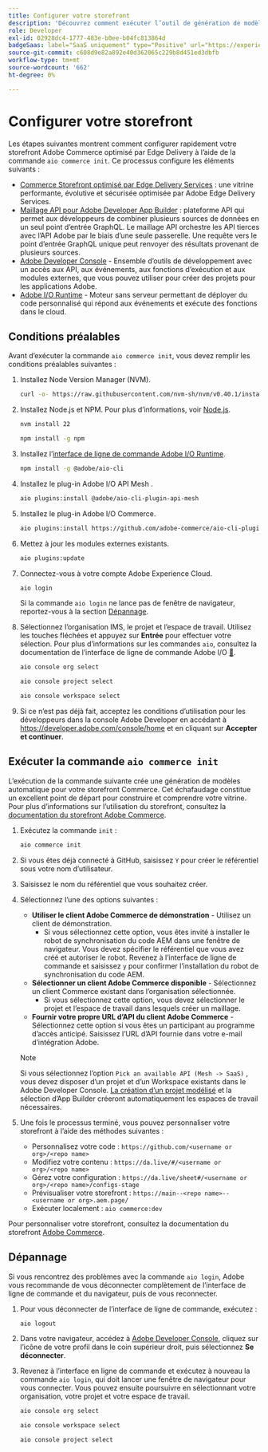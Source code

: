 ```yaml
---
title: Configurer votre storefront
description: 'Découvrez comment exécuter l’outil de génération de modèles automatique pour configurer votre storefront [!DNL Adobe Commerce as a Cloud Service] '
role: Developer
exl-id: 02928dc4-1777-483e-b0ee-b04fc813864d
badgeSaas: label="SaaS uniquement" type="Positive" url="https://experienceleague.adobe.com/fr/docs/commerce/user-guides/product-solutions" tooltip="S’applique uniquement aux projets Adobe Commerce as a Cloud Service et Adobe Commerce Optimizer (infrastructure SaaS gérée par Adobe)."
source-git-commit: c608d9e82a892e40d362065c229b8d451ed3dbfb
workflow-type: tm+mt
source-wordcount: '662'
ht-degree: 0%

---
```


# Configurer votre storefront

Les étapes suivantes montrent comment configurer rapidement votre storefront Adobe Commerce optimisé par Edge Delivery à l’aide de la commande `aio commerce init`. Ce processus configure les éléments suivants :

* [Commerce Storefront optimisé par Edge Delivery Services](https://experienceleague.adobe.com/developer/commerce/storefront/get-started/?lang=fr) : une vitrine performante, évolutive et sécurisée optimisée par Adobe Edge Delivery Services.
* [Maillage API pour Adobe Developer App Builder](https://developer.adobe.com/graphql-mesh-gateway/mesh/) : plateforme API qui permet aux développeurs de combiner plusieurs sources de données en un seul point d’entrée GraphQL. Le maillage API orchestre les API tierces avec l’API Adobe par le biais d’une seule passerelle. Une requête vers le point d’entrée GraphQL unique peut renvoyer des résultats provenant de plusieurs sources.
* [Adobe Developer Console](https://developer.adobe.com/developer-console/docs/guides/) - Ensemble d’outils de développement avec un accès aux API, aux événements, aux fonctions d’exécution et aux modules externes, que vous pouvez utiliser pour créer des projets pour les applications Adobe.
* [Adobe I/O Runtime](https://developer.adobe.com/runtime/docs/) - Moteur sans serveur permettant de déployer du code personnalisé qui répond aux événements et exécute des fonctions dans le cloud.

## Conditions préalables

Avant d’exécuter la commande `aio commerce init`, vous devez remplir les conditions préalables suivantes :

1. Installez Node Version Manager (NVM).

   ```bash
   curl -o- https://raw.githubusercontent.com/nvm-sh/nvm/v0.40.1/install.sh | bash
   ```

1. Installez Node.js et NPM. Pour plus d’informations, voir [Node.js](https://nodejs.org/en/).

   ```bash
   nvm install 22
   ```

   ```bash
   npm install -g npm
   ```

1. Installez l’[interface de ligne de commande Adobe I/O Runtime](https://developer.adobe.com/runtime/docs/guides/tools/cli_install/).

   ```bash
   npm install -g @adobe/aio-cli
   ```

1. Installez le plug-in Adobe I/O API Mesh .

   ```bash
   aio plugins:install @adobe/aio-cli-plugin-api-mesh
   ```

1. Installez le plug-in Adobe I/O Commerce.

   ```bash
   aio plugins:install https://github.com/adobe-commerce/aio-cli-plugin-commerce
   ```

1. Mettez à jour les modules externes existants.

   ```bash
   aio plugins:update
   ```

1. Connectez-vous à votre compte Adobe Experience Cloud.

   ```bash
   aio login
   ```

   Si la commande `aio login` ne lance pas de fenêtre de navigateur, reportez-vous à la section [Dépannage](#troubleshooting).

1. Sélectionnez l’organisation IMS, le projet et l’espace de travail. Utilisez les touches fléchées et appuyez sur **Entrée** pour effectuer votre sélection. Pour plus d’informations sur les commandes `aio`, consultez la documentation de l’interface de ligne de commande Adobe I/O [&#128279;](https://github.com/adobe/aio-cli-plugin-console?tab=readme-ov-file#commands).

   ```bash
   aio console org select
   ```

   ```bash
   aio console project select
   ```

   ```bash
   aio console workspace select
   ```

1. Si ce n’est pas déjà fait, acceptez les conditions d’utilisation pour les développeurs dans la console Adobe Developer en accédant à https://developer.adobe.com/console/home et en cliquant sur **Accepter et continuer**.

## Exécuter la commande `aio commerce init`

L’exécution de la commande suivante crée une génération de modèles automatique pour votre storefront Commerce. Cet échafaudage constitue un excellent point de départ pour construire et comprendre votre vitrine. Pour plus d’informations sur l’utilisation du storefront, consultez la [documentation du storefront Adobe Commerce](https://experienceleague.adobe.com/developer/commerce/storefront/?lang=fr).


1. Exécutez la commande `init` :

   ```bash
   aio commerce init
   ```

1. Si vous êtes déjà connecté à GitHub, saisissez `Y` pour créer le référentiel sous votre nom d’utilisateur.

1. Saisissez le nom du référentiel que vous souhaitez créer.

1. Sélectionnez l’une des options suivantes :

   * **Utiliser le client Adobe Commerce de démonstration** - Utilisez un client de démonstration.
      * Si vous sélectionnez cette option, vous êtes invité à installer le robot de synchronisation du code AEM dans une fenêtre de navigateur. Vous devez spécifier le référentiel que vous avez créé et autoriser le robot. Revenez à l’interface de ligne de commande et saisissez `y` pour confirmer l’installation du robot de synchronisation du code AEM.
   * **Sélectionner un client Adobe Commerce disponible** - Sélectionnez un client Commerce existant dans l’organisation sélectionnée.
      * Si vous sélectionnez cette option, vous devez sélectionner le projet et l’espace de travail dans lesquels créer un maillage.
   * **Fournir votre propre URL d’API du client Adobe Commerce** - Sélectionnez cette option si vous êtes un participant au programme d’accès anticipé. Saisissez l’URL d’API fournie dans votre e-mail d’intégration Adobe.

   >[!NOTE]
   >
   >Si vous sélectionnez l’option `Pick an available API (Mesh -> SaaS)` , vous devez disposer d’un projet et d’un Workspace existants dans le Adobe Developer Console. [La création d’un projet modélisé](https://developer.adobe.com/developer-console/docs/guides/projects/projects-template/) et la sélection d’App Builder créeront automatiquement les espaces de travail nécessaires.

1. Une fois le processus terminé, vous pouvez personnaliser votre storefront à l’aide des méthodes suivantes :

   * Personnalisez votre code : `https://github.com/<username or org>/<repo name>`
   * Modifiez votre contenu : `https://da.live/#/<username or org>/<repo name>`
   * Gérez votre configuration : `https://da.live/sheet#/<username or org>/<repo name>/configs-stage`
   * Prévisualiser votre storefront : `https://main--<repo name>--<username or org>.aem.page/`
   * Exécuter localement : `aio commerce:dev`

Pour personnaliser votre storefront, consultez la documentation du storefront [Adobe Commerce](https://experienceleague.adobe.com/developer/commerce/storefront/?lang=fr).

## Dépannage

Si vous rencontrez des problèmes avec la commande `aio login`, Adobe vous recommande de vous déconnecter complètement de l’interface de ligne de commande et du navigateur, puis de vous reconnecter.

1. Pour vous déconnecter de l’interface de ligne de commande, exécutez :

   ```bash
   aio logout
   ```

1. Dans votre navigateur, accédez à [Adobe Developer Console](https://developer.adobe.com/console), cliquez sur l’icône de votre profil dans le coin supérieur droit, puis sélectionnez **Se déconnecter**.

1. Revenez à l’interface en ligne de commande et exécutez à nouveau la commande `aio login`, qui doit lancer une fenêtre de navigateur pour vous connecter. Vous pouvez ensuite poursuivre en sélectionnant votre organisation, votre projet et votre espace de travail.

   ```bash
   aio console org select
   ```

   ```bash
   aio console workspace select
   ```

   ```bash
   aio console project select
   ```
